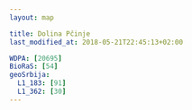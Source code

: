 ```yaml
---
layout: map

title: Dolina Pčinje
last_modified_at: 2018-05-21T22:45:13+02:00

WDPA: [20695]
BioRaS: [54]
geoSrbija:
  L1_183: [91]
  L1_362: [30]
---
```

